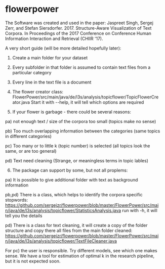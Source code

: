 # flowerpower
The Software was created and used in the paper: Jaspreet Singh, Sergej Zerr, and Stefan Siersdorfer. 2017. Structure-Aware Visualization of Text Corpora. In Proceedings of the 2017 Conference on Conference Human Information Interaction and Retrieval (CHIIR '17).


A very short guide (will be more detailed hopefully later):

1. Create a main folder for your dataset

2. Every subfolder in that folder is assumed to contain text files from a particular category

3. Every line in the text file is a document

4. The flower creator class: FlowerPower/src/main/java/de/l3s/analysis/topicflower/TopicFlowerCreator.java
    Start it with --help, it will tell which options are required

5. If your flower is garbage - there could be several reasons:

  pa) not enough text / size of the corpora too small (topics make no sense)
  
  pb) Too much overlapping information between the categories (same topics in different categories)
  
  pc) Too many or to little k (topic number) is selected (all topics look the same, or are too general)
  
  pd) Text need cleaning (Strange, or meaningless terms in topic lables)
  
  
6. The package can support by some, but not all proplems:

  pa) It is possible to give additional folder with text as background information
  
  pb,pd) There is a class, which helps to identify the corpora specific stopwords: https://github.com/sergejzr/flowerpower/blob/master/FlowerPower/src/main/java/de/l3s/analysis/topicflower/StatisticsAnalysis.java
  run with -h, it will tell you the details
  
  pd) There is a class for text cleaning, it will create a copy of the folder structure and copy there all files from the main folder cleaned: https://github.com/sergejzr/flowerpower/blob/master/FlowerPower/src/main/java/de/l3s/analysis/topicflower/TextFileCleaner.java
  
  For pc) the user is responsible. Try different models, see which one makes sense. We have a tool for estimation of optimal k in the research pipeline, but it is not expected soon.
